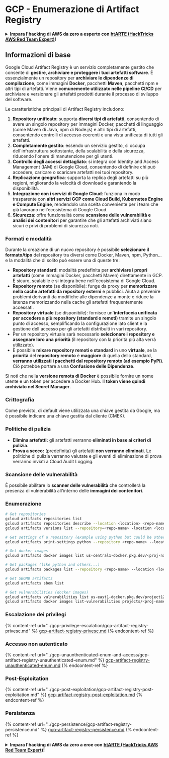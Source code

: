 # GCP - Enumerazione di Artifact Registry

<details>

<summary><strong>Impara l'hacking di AWS da zero a esperto con</strong> <a href="https://training.hacktricks.xyz/courses/arte"><strong>htARTE (HackTricks AWS Red Team Expert)</strong></a><strong>!</strong></summary>

Altri modi per supportare HackTricks:

* Se vuoi vedere la tua **azienda pubblicizzata su HackTricks** o **scaricare HackTricks in PDF** Controlla i [**PACCHETTI DI ABBONAMENTO**](https://github.com/sponsors/carlospolop)!
* Ottieni il [**merchandising ufficiale di PEASS & HackTricks**](https://peass.creator-spring.com)
* Scopri [**The PEASS Family**](https://opensea.io/collection/the-peass-family), la nostra collezione di esclusive [**NFT**](https://opensea.io/collection/the-peass-family)
* **Unisciti al** 💬 [**gruppo Discord**](https://discord.gg/hRep4RUj7f) o al [**gruppo Telegram**](https://t.me/peass) o **seguimi** su **Twitter** 🐦 [**@carlospolopm**](https://twitter.com/carlospolopm)**.**
* **Condividi i tuoi trucchi di hacking inviando PR a** [**HackTricks**](https://github.com/carlospolop/hacktricks) e [**HackTricks Cloud**](https://github.com/carlospolop/hacktricks-cloud)
* &#x20;repository di github.

</details>

## Informazioni di base

Google Cloud Artifact Registry è un servizio completamente gestito che consente di **gestire, archiviare e proteggere i tuoi artefatti software**. È essenzialmente un repository per **archiviare le dipendenze di compilazione**, come immagini **Docker**, pacchetti **Maven**, pacchetti npm e altri tipi di artefatti. Viene **comunemente utilizzato nelle pipeline CI/CD** per archiviare e versionare gli artefatti prodotti durante il processo di sviluppo del software.

Le caratteristiche principali di Artifact Registry includono:

1. **Repository unificato**: supporta **diversi tipi di artefatti**, consentendo di avere un singolo repository per immagini Docker, pacchetti di linguaggio (come Maven di Java, npm di Node.js) e altri tipi di artefatti, consentendo controlli di accesso coerenti e una vista unificata di tutti gli artefatti.
2. **Completamente gestito**: essendo un servizio gestito, si occupa dell'infrastruttura sottostante, della scalabilità e della sicurezza, riducendo l'onere di manutenzione per gli utenti.
3. **Controllo degli accessi dettagliato**: si integra con Identity and Access Management (IAM) di Google Cloud, consentendo di definire chi può accedere, caricare o scaricare artefatti nei tuoi repository.
4. **Replicazione geografica**: supporta la replica degli artefatti su più regioni, migliorando la velocità di download e garantendo la disponibilità.
5. **Integrazione con i servizi di Google Cloud**: funziona in modo trasparente con **altri servizi GCP come Cloud Build, Kubernetes Engine e Compute Engine**, rendendolo una scelta conveniente per i team che già lavorano nell'ecosistema di Google Cloud.
6. **Sicurezza**: offre funzionalità come **scansione delle vulnerabilità e analisi dei contenitori** per garantire che gli artefatti archiviati siano sicuri e privi di problemi di sicurezza noti.

### Formati e modalità

Durante la creazione di un nuovo repository è possibile **selezionare il formato/tipo** del repository tra diversi come Docker, Maven, npm, Python... e la modalità che di solito può essere una di queste tre:

* **Repository standard**: modalità predefinita per **archiviare i propri artefatti** (come immagini Docker, pacchetti Maven) direttamente in GCP. È sicuro, scalabile e si integra bene nell'ecosistema di Google Cloud.
* **Repository remoto** (se disponibile): funge da proxy per **memorizzare nella cache artefatti da repository esterni** e pubblici. Aiuta a prevenire problemi derivanti da modifiche alle dipendenze a monte e riduce la latenza memorizzando nella cache gli artefatti frequentemente accessati.
* **Repository virtuale** (se disponibile): fornisce un'**interfaccia unificata per accedere a più repository (standard o remoti)** tramite un singolo punto di accesso, semplificando la configurazione lato client e la gestione dell'accesso per gli artefatti distribuiti in vari repository.
* Per un repository virtuale sarà necessario **selezionare i repository e assegnare loro una priorità** (il repository con la priorità più alta verrà utilizzato).
* È possibile **mixare repository remoti e standard** in uno **virtuale**, se la **priorità** del **repository remoto** è **maggiore** di quella dello standard, **verranno utilizzati i pacchetti dal repository remoto (ad esempio PyPi)**. Ciò potrebbe portare a una **Confusione delle Dipendenze**.

Si noti che nella **versione remota di Docker** è possibile fornire un nome utente e un token per accedere a Docker Hub. Il **token viene quindi archiviato nel Secret Manager**.

### Crittografia

Come previsto, di default viene utilizzata una chiave gestita da Google, ma è possibile indicare una chiave gestita dal cliente (CMEK).

### Politiche di pulizia

* **Elimina artefatti:** gli artefatti verranno **eliminati in base ai criteri di pulizia**.
* **Prova a secco:** (predefinita) gli artefatti **non verranno eliminati**. Le politiche di pulizia verranno valutate e gli eventi di eliminazione di prova verranno inviati a Cloud Audit Logging.

### Scansione delle vulnerabilità

È possibile abilitare lo **scanner delle vulnerabilità** che controllerà la presenza di vulnerabilità all'interno delle **immagini dei contenitori**.

### Enumerazione
```bash
# Get repositories
gcloud artifacts repositories list
gcloud artifacts repositories describe --location <location> <repo-name>
gcloud artifacts versions list --repository=<repo-name> -location <location> --package <package-name>

# Get settings of a repository (example using python but could be other)
gcloud artifacts print-settings python --repository <repo-name> --location <location>

# Get docker images
gcloud artifacts docker images list us-central1-docker.pkg.dev/<proj-name>/<repo-name>

# Get packages (like python and others...)
gcloud artifacts packages list --repository <repo-name> --location <location>

# Get SBOMB artifacts
gcloud artifacts sbom list

# Get vulnerabilities (docker images)
gcloud artifacts vulnerabilities list us-east1-docker.pkg.dev/project123/repository123/someimage@sha256:49765698074d6d7baa82f
gcloud artifacts docker images list-vulnerabilities projects/<proj-name>/locations/<location>/scans/<scan-uuid>
```
### Escalazione dei privilegi

{% content-ref url="../gcp-privilege-escalation/gcp-artifact-registry-privesc.md" %}
[gcp-artifact-registry-privesc.md](../gcp-privilege-escalation/gcp-artifact-registry-privesc.md)
{% endcontent-ref %}

### Accesso non autenticato

{% content-ref url="../gcp-unaunthenticated-enum-and-access/gcp-artifact-registry-unauthenticated-enum.md" %}
[gcp-artifact-registry-unauthenticated-enum.md](../gcp-unaunthenticated-enum-and-access/gcp-artifact-registry-unauthenticated-enum.md)
{% endcontent-ref %}

### Post-Esploitation

{% content-ref url="../gcp-post-exploitation/gcp-artifact-registry-post-exploitation.md" %}
[gcp-artifact-registry-post-exploitation.md](../gcp-post-exploitation/gcp-artifact-registry-post-exploitation.md)
{% endcontent-ref %}

### Persistenza

{% content-ref url="../gcp-persistence/gcp-artifact-registry-persistence.md" %}
[gcp-artifact-registry-persistence.md](../gcp-persistence/gcp-artifact-registry-persistence.md)
{% endcontent-ref %}

<details>

<summary><strong>Impara l'hacking di AWS da zero a eroe con</strong> <a href="https://training.hacktricks.xyz/courses/arte"><strong>htARTE (HackTricks AWS Red Team Expert)</strong></a><strong>!</strong></summary>

Altri modi per supportare HackTricks:

* Se vuoi vedere la tua **azienda pubblicizzata in HackTricks** o **scaricare HackTricks in PDF** Controlla i [**PACCHETTI DI ABBONAMENTO**](https://github.com/sponsors/carlospolop)!
* Ottieni il [**merchandising ufficiale di PEASS & HackTricks**](https://peass.creator-spring.com)
* Scopri [**The PEASS Family**](https://opensea.io/collection/the-peass-family), la nostra collezione di esclusive [**NFT**](https://opensea.io/collection/the-peass-family)
* **Unisciti al** 💬 [**gruppo Discord**](https://discord.gg/hRep4RUj7f) o al [**gruppo telegram**](https://t.me/peass) o **seguimi** su **Twitter** 🐦 [**@carlospolopm**](https://twitter.com/carlospolopm)**.**
* **Condividi i tuoi trucchi di hacking inviando PR ai** [**HackTricks**](https://github.com/carlospolop/hacktricks) e [**HackTricks Cloud**](https://github.com/carlospolop/hacktricks-cloud) github repos.

</details>
